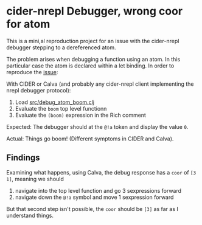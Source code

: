 # cider-nrepl Debugger, wrong coor for atom

This is a mini,al reproduction project for an issue with the cider-nrepl debugger stepping to a dereferenced atom.

The problem arises when debugging a function using an atom. In this particular case the atom is declared within a let binding.
In order to reproduce the [issue](https://github.com/BetterThanTomorrow/calva/issues/2501):

With CIDER or Calva (and probably any cider-nrepl client implementing the nrepl debugger protocol):

1. Load [src/debug_atom_boom.clj](src/debug_atom_boom.clj)
1. Evaluate the `boom` top level functionn
1. Evaluate the `(boom)` expression in the Rich comment

Expected: The debugger should at the `@!a` token and display the value `0`.

Actual: Things go boom! (Different symptoms in CIDER and Calva).

## Findings

Examining what happens, using Calva, the debug response has a `coor` of `[3 1]`, meaning we should

1. navigate into the top level function and go 3 sexpressions forward
1. navigate down the `@!a` symbol and move 1 sexpression forward

But that second step isn't possible, the `coor` should be `[3]` as far as I understand things.